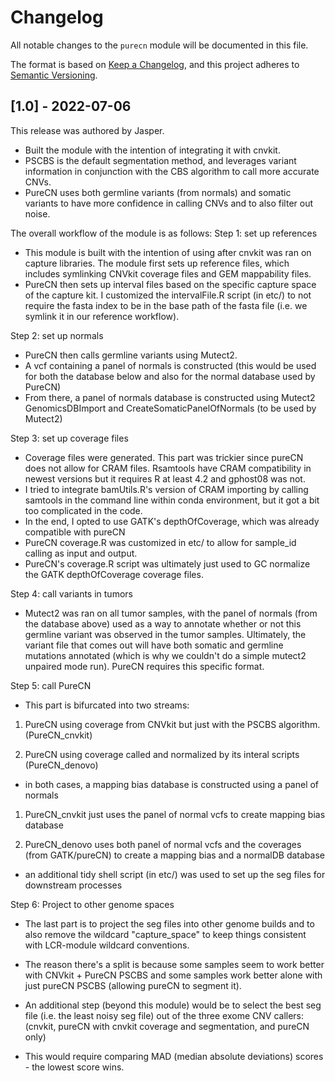 # Changelog

All notable changes to the `purecn` module will be documented in this file.

The format is based on [Keep a Changelog](https://keepachangelog.com/en/1.0.0/),
and this project adheres to [Semantic Versioning](https://semver.org/spec/v2.0.0.html).

## [1.0] - 2022-07-06

This release was authored by Jasper.

- Built the module with the intention of integrating it with cnvkit.
- PSCBS is the default segmentation method, and leverages variant information in conjunction with the CBS algorithm to call more accurate CNVs.
- PureCN uses both germline variants (from normals) and somatic variants to have more confidence in calling CNVs and to also filter out noise.

The overall workflow of the module is as follows:
Step 1: set up references
- This module is built with the intention of using after cnvkit was ran on capture libraries. The module first sets up reference files, which includes symlinking CNVkit coverage files and GEM mappability files.
- PureCN then sets up interval files based on the specific capture space of the capture kit. I customized the intervalFile.R script (in etc/) to not require the fasta index to be in the base path of the fasta file (i.e. we symlink it in our reference workflow).

Step 2: set up normals
- PureCN then calls germline variants using Mutect2.
- A vcf containing a panel of normals is constructed (this would be used for both the database below and also for the normal database used by PureCN)
- From there, a panel of normals database is constructed using Mutect2 GenomicsDBImport and CreateSomaticPanelOfNormals (to be used by Mutect2)

Step 3: set up coverage files
- Coverage files were generated. This part was trickier since pureCN does not allow for CRAM files. Rsamtools have CRAM compatibility in newest versions but it requires R at least 4.2 and gphost08 was not.
- I tried to integrate bamUtils.R's version of CRAM importing by calling samtools in the command line within conda environment, but it got a bit too complicated in the code.
- In the end, I opted to use GATK's depthOfCoverage, which was already compatible with pureCN
- PureCN coverage.R was customized in etc/ to allow for sample_id calling as input and output.
- PureCN's coverage.R script was ultimately just used to GC normalize the GATK depthOfCoverage coverage files.

Step 4: call variants in tumors
- Mutect2 was ran on all tumor samples, with the panel of normals (from the database above) used as a way to annotate whether or not this germline variant was observed in the tumor samples. Ultimately, the variant file that comes out will have both somatic and germline mutations annotated (which is why we couldn't do a simple mutect2 unpaired mode run). PureCN requires this specific format.

Step 5: call PureCN
- This part is bifurcated into two streams:

1. PureCN using coverage from CNVkit but just with the PSCBS algorithm. (PureCN_cnvkit)

2. PureCN using coverage called and normalized by its interal scripts (PureCN_denovo)

- in both cases, a mapping bias database is constructed using a panel of normals

1. PureCN_cnvkit just uses the panel of normal vcfs to create mapping bias database

2. PureCN_denovo uses both panel of normal vcfs and the coverages (from GATK/pureCN) to create a mapping bias and a normalDB database

- an additional tidy shell script (in etc/) was used to set up the seg files for downstream processes

Step 6: Project to other genome spaces
- The last part is to project the seg files into other genome builds and to also remove the wildcard "capture_space" to keep things consistent with LCR-module wildcard conventions.

- The reason there's a split is because some samples seem to work better with CNVkit + PureCN PSCBS and some samples work better alone with just pureCN PSCBS (allowing pureCN to segment it).
- An additional step (beyond this module) would be to select the best seg file (i.e. the least noisy seg file) out of the three exome CNV callers: (cnvkit, pureCN with cnvkit coverage and segmentation, and pureCN only)
- This would require comparing MAD (median absolute deviations) scores - the lowest score wins.
